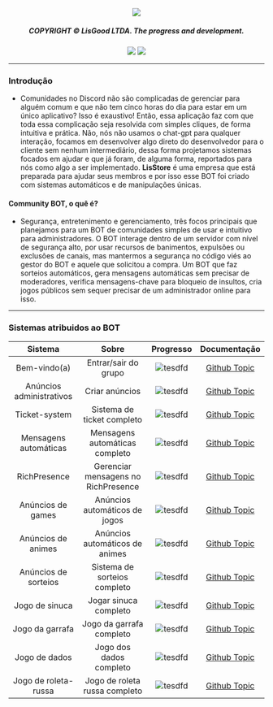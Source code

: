<p align="center">
  <img src="https://media.discordapp.net/attachments/1077814640513384448/1238535598969589871/Sem_Titulo-1.png?ex=663fa3a9&is=663e5229&hm=e26e8615771302f5fc419cba1c5dd0f83b1cf18938336b6932e3bff5733a73ab&=&format=webp&quality=lossless&width=550&height=70"> 
</p><div align="center">
  <h5>COPYRIGHT © LisGood LTDA. The progress and development.</h4>
</div>

<div align="center">
  <img src="https://img.shields.io/badge/from%20/userLisG-black?logo=github&logoColor=Write">
  <img src="https://img.shields.io/badge/LisStore-black?logo=javascript&logoColor=Write">
</div>
<hr>

### Introdução
- Comunidades no Discord não são complicadas de gerenciar para alguém comum e que não tem cinco horas do dia para estar em um único aplicativo? Isso é exaustivo! Então, essa aplicação faz com que toda essa complicação seja resolvida com simples cliques, de forma intuitiva e prática. Não, nós não usamos o chat-gpt para qualquer interação, focamos em desenvolver algo direto do desenvolvedor para o cliente sem nenhum intermediário, dessa forma projetamos sistemas focados em ajudar e que já foram, de alguma forma, reportados para nós como algo a ser implementado. **LisStore** é uma empresa que está preparada para ajudar seus membros e por isso esse BOT foi criado com sistemas automáticos e de manipulações únicas. 

#### Community BOT, o quê é?
- Segurança, entretenimento e gerenciamento, três focos principais que planejamos para um BOT de comunidades simples de usar e intuitivo para administradores. O BOT interage dentro de um servidor com nível de segurança alto, por usar recursos de banimentos, expulsões ou exclusões de canais, mas mantermos a segurança no código viés ao gestor do BOT e aquele que solicitou a compra. Um BOT que faz sorteios automáticos, gera mensagens automáticas sem precisar de moderadores, verifica mensagens-chave para bloqueio de insultos, cria jogos públicos sem sequer precisar de um administrador online para isso.
<hr>

### Sistemas atribuidos ao BOT

|          Sistema                |                Sobre                      |                    Progresso                 |          Documentação          |
|           :---:                 |               :---:                       |                     :---:                    |             :---:              |
|        Bem-vindo(a)             |        Entrar/sair do grupo               |  ![tesdfd](https://geps.dev/progress/0)   |    [Github Topic](https://github.com/)|
|        Anúncios administrativos |        Criar anúncios                     |  ![tesdfd](https://geps.dev/progress/0)   |    [Github Topic](https://github.com/)|
|        Ticket-system            |        Sistema de ticket completo         |  ![tesdfd](https://geps.dev/progress/0)   |    [Github Topic](https://github.com/)|
|        Mensagens automáticas    |        Mensagens automáticas completo     |  ![tesdfd](https://geps.dev/progress/0)   |    [Github Topic](https://github.com/)|
|        RichPresence             |      Gerenciar mensagens no RichPresence  |  ![tesdfd](https://geps.dev/progress/0)   |    [Github Topic](https://github.com/)|
|        Anúncios de games        |        Anúncios automáticos de jogos      |  ![tesdfd](https://geps.dev/progress/0)   |    [Github Topic](https://github.com/)|
|        Anúncios de animes       |        Anúncios automáticos de animes     |  ![tesdfd](https://geps.dev/progress/0)   |    [Github Topic](https://github.com/)|
|        Anúncios de sorteios     |        Sistema de sorteios completo       |  ![tesdfd](https://geps.dev/progress/0)   |    [Github Topic](https://github.com/)|
|        Jogo de sinuca           |        Jogar sinuca completo              |  ![tesdfd](https://geps.dev/progress/0)   |    [Github Topic](https://github.com/)|
|        Jogo da garrafa          |        Jogo da garrafa completo           |  ![tesdfd](https://geps.dev/progress/0)   |    [Github Topic](https://github.com/)|
|        Jogo de dados            |        Jogo dos dados completo            |  ![tesdfd](https://geps.dev/progress/0)   |    [Github Topic](https://github.com/)|
|        Jogo de roleta-russa     |        Jogo de roleta russa completo      |  ![tesdfd](https://geps.dev/progress/0)   |    [Github Topic](https://github.com/)|
